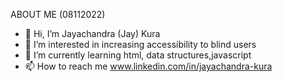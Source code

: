 ABOUT ME (08112022)
- 👋 Hi, I’m Jayachandra (Jay) Kura
- 👀 I’m interested in increasing accessibility to blind users
- 🌱 I’m currently learning html, data structures,javascript
- 📫 How to reach me www.linkedin.com/in/jayachandra-kura 
